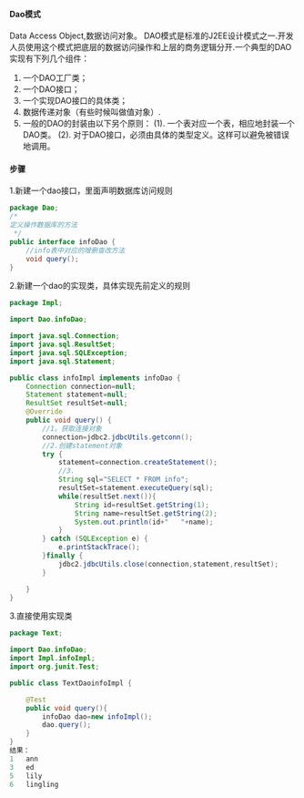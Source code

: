 #### Dao模式
Data Access Object,数据访问对象。
DAO模式是标准的J2EE设计模式之一.开发人员使用这个模式把底层的数据访问操作和上层的商务逻辑分开.一个典型的DAO实现有下列几个组件：
1. 一个DAO工厂类；
2. 一个DAO接口；
3. 一个实现DAO接口的具体类；
4. 数据传递对象（有些时候叫做值对象）.
5. 一般的DAO的封装由以下另个原则：
(1). 一个表对应一个表，相应地封装一个DAO类。
(2). 对于DAO接口，必须由具体的类型定义。这样可以避免被错误地调用。


#### 步骤
1.新建一个dao接口，里面声明数据库访问规则
```java
package Dao;
/*
定义操作数据库的方法
 */
public interface infoDao {
    //info表中对应的增删查改方法
    void query();
}
```
2.新建一个dao的实现类，具体实现先前定义的规则
```java
package Impl;

import Dao.infoDao;

import java.sql.Connection;
import java.sql.ResultSet;
import java.sql.SQLException;
import java.sql.Statement;

public class infoImpl implements infoDao {
    Connection connection=null;
    Statement statement=null;
    ResultSet resultSet=null;
    @Override
    public void query() {
        //1。获取连接对象
        connection=jdbc2.jdbcUtils.getconn();
        //2.创建statement对象
        try {
            statement=connection.createStatement();
            //3.
            String sql="SELECT * FROM info";
            resultSet=statement.executeQuery(sql);
            while(resultSet.next()){
                String id=resultSet.getString(1);
                String name=resultSet.getString(2);
                System.out.println(id+"   "+name);
            }
        } catch (SQLException e) {
            e.printStackTrace();
        }finally {
            jdbc2.jdbcUtils.close(connection,statement,resultSet);
        }

    }
}
```
3.直接使用实现类
```java
package Text;

import Dao.infoDao;
import Impl.infoImpl;
import org.junit.Test;

public class TextDaoinfoImpl {

    @Test
    public void query(){
        infoDao dao=new infoImpl();
        dao.query();
    }
}
结果：
1   ann
3   ed
5   lily
6   lingling
```
